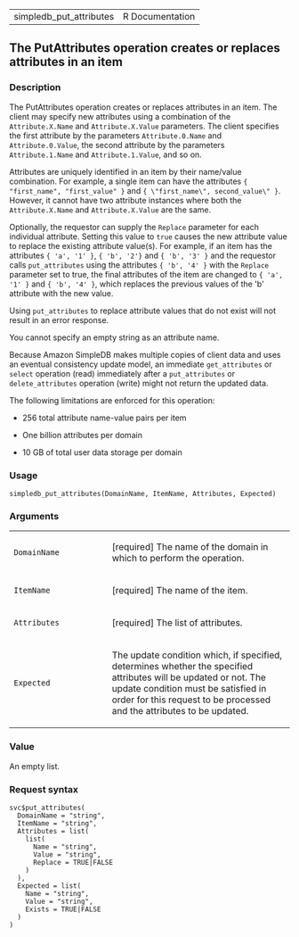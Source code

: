 <table style="width: 100%;">
<tbody>
<tr class="odd">
<td>simpledb_put_attributes</td>
<td style="text-align: right;">R Documentation</td>
</tr>
</tbody>
</table>

## The PutAttributes operation creates or replaces attributes in an item

### Description

The PutAttributes operation creates or replaces attributes in an item.
The client may specify new attributes using a combination of the
`Attribute.X.Name` and `Attribute.X.Value` parameters. The client
specifies the first attribute by the parameters `Attribute.0.Name` and
`Attribute.0.Value`, the second attribute by the parameters
`Attribute.1.Name` and `Attribute.1.Value`, and so on.

Attributes are uniquely identified in an item by their name/value
combination. For example, a single item can have the attributes
`⁠{ "first_name", "first_value" }⁠` and
`⁠{ \"first_name\", second_value\" }⁠`. However, it cannot have two
attribute instances where both the `Attribute.X.Name` and
`Attribute.X.Value` are the same.

Optionally, the requestor can supply the `Replace` parameter for each
individual attribute. Setting this value to `true` causes the new
attribute value to replace the existing attribute value(s). For example,
if an item has the attributes `⁠{ 'a', '1' }⁠`, `⁠{ 'b', '2'}⁠` and
`⁠{ 'b', '3' }⁠` and the requestor calls `put_attributes` using the
attributes `⁠{ 'b', '4' }⁠` with the `Replace` parameter set to true, the
final attributes of the item are changed to `⁠{ 'a', '1' }⁠` and
`⁠{ 'b', '4' }⁠`, which replaces the previous values of the 'b' attribute
with the new value.

Using `put_attributes` to replace attribute values that do not exist
will not result in an error response.

You cannot specify an empty string as an attribute name.

Because Amazon SimpleDB makes multiple copies of client data and uses an
eventual consistency update model, an immediate `get_attributes` or
`select` operation (read) immediately after a `put_attributes` or
`delete_attributes` operation (write) might not return the updated data.

The following limitations are enforced for this operation:

-   256 total attribute name-value pairs per item

-   One billion attributes per domain

-   10 GB of total user data storage per domain

### Usage

    simpledb_put_attributes(DomainName, ItemName, Attributes, Expected)

### Arguments

<table>
<colgroup>
<col style="width: 35%" />
<col style="width: 65%" />
</colgroup>
<tbody>
<tr class="odd">
<td><code
id="simpledb_put_attributes_:_DomainName">DomainName</code></td>
<td><p>[required] The name of the domain in which to perform the
operation.</p></td>
</tr>
<tr class="even">
<td><code id="simpledb_put_attributes_:_ItemName">ItemName</code></td>
<td><p>[required] The name of the item.</p></td>
</tr>
<tr class="odd">
<td><code
id="simpledb_put_attributes_:_Attributes">Attributes</code></td>
<td><p>[required] The list of attributes.</p></td>
</tr>
<tr class="even">
<td><code id="simpledb_put_attributes_:_Expected">Expected</code></td>
<td><p>The update condition which, if specified, determines whether the
specified attributes will be updated or not. The update condition must
be satisfied in order for this request to be processed and the
attributes to be updated.</p></td>
</tr>
</tbody>
</table>

### Value

An empty list.

### Request syntax

    svc$put_attributes(
      DomainName = "string",
      ItemName = "string",
      Attributes = list(
        list(
          Name = "string",
          Value = "string",
          Replace = TRUE|FALSE
        )
      ),
      Expected = list(
        Name = "string",
        Value = "string",
        Exists = TRUE|FALSE
      )
    )
